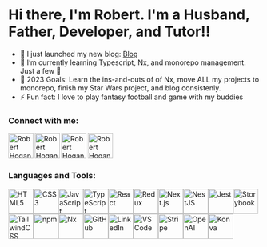 
# Hi there, I'm Robert.  I'm a Husband, Father, Developer, and Tutor!!

- 🔭   I just launched my new blog: [Blog](https://www.roberthogan.dev/blog)
- 🌱   I’m currently learning Typescript, Nx, and monorepo management.  Just a few 🤣
- 🥅   2023 Goals: Learn the ins-and-outs of of Nx, move ALL my projects to monorepo, finish my Star Wars project, and blog consistenly.
- ⚡   Fun fact: I love to play fantasy football and game with my buddies

### Connect with me:

[<img align="left" alt="Robert Hogan | Portfolio" width="50px" src="https://tabler-icons.io/static/tabler-icons/icons/world-www.svg" />](https://roberthogan.dev/)

[<img align="left" alt="Robert Hogan | Twitter" width="50px" color="#1DA1F2" src="https://tabler-icons.io/static/tabler-icons/icons/brand-twitter-filled.svg" />](https://twitter.com/robert_s_hogan)


[<img align="left" alt="Robert Hogan | LinkedIn" width="50px" src="https://tabler-icons.io/static/tabler-icons/icons/brand-linkedin.svg" />](https://www.linkedin.com/in/robert-s-hogan/)

[<img align="left" alt="Robert Hogan | Email" width="50px" src="https://tabler-icons.io/static/tabler-icons/icons/mail.svg" />](https://www.robertshogan.com/)

<br />
<br />
<br />

### Languages and Tools:

<!-- Core Web Technologies -->
<img src="https://github.com/robert-s-hogan/hosted-icons/blob/main/simple-icons/html5.svg" alt="HTML5" width="50px"><img src="https://github.com/robert-s-hogan/hosted-icons/blob/main/simple-icons/css3.svg" alt="CSS3" width="50px"><img src="https://github.com/robert-s-hogan/hosted-icons/blob/main/simple-icons/javascript.svg" alt="JavaScript" width="50px"><img src="https://github.com/robert-s-hogan/hosted-icons/blob/main/simple-icons/typescript.svg" alt="TypeScript" width="50px"><!-- Frameworks and Libraries --><img src="https://github.com/robert-s-hogan/hosted-icons/blob/main/simple-icons/react.svg" alt="React" width="50px"><img src="https://github.com/robert-s-hogan/hosted-icons/blob/main/simple-icons/redux.svg" alt="Redux" width="50px"><img src="https://github.com/robert-s-hogan/hosted-icons/blob/main/simple-icons/next-dot-js.svg" alt="Next.js" width="50px"><img src="https://github.com/robert-s-hogan/hosted-icons/blob/main/simple-icons/nestjs.svg" alt="NestJS" width="50px"><!-- Testing and Utilities --><img src="https://github.com/robert-s-hogan/hosted-icons/blob/main/simple-icons/jest.svg" alt="Jest" width="50px"><img src="https://github.com/robert-s-hogan/hosted-icons/blob/main/simple-icons/storybook.svg" alt="Storybook" width="50px"><!-- CSS Framework --><img src="https://github.com/robert-s-hogan/hosted-icons/blob/main/simple-icons/tailwindcss.svg" alt="TailwindCSS" width="50px"><!-- Build Tools and Package Managers --><img src="https://github.com/robert-s-hogan/hosted-icons/blob/main/simple-icons/npm.svg" alt="npm" width="50px"><img src="https://github.com/robert-s-hogan/hosted-icons/blob/main/simple-icons/nx.svg" alt="Nx" width="50px"><!-- Version Control and Collaboration --><img src="https://github.com/robert-s-hogan/hosted-icons/blob/main/simple-icons/github.svg" alt="GitHub" width="50px"><!-- Professional Networking --><img src="https://github.com/robert-s-hogan/hosted-icons/blob/main/simple-icons/linkedin.svg" alt="LinkedIn" width="50px"><!-- Other Tools and Technologies --><img src="https://github.com/robert-s-hogan/hosted-icons/blob/main/simple-icons/visualstudiocode.svg" alt="VS Code" width="50px"><img src="https://github.com/robert-s-hogan/hosted-icons/blob/main/simple-icons/stripe.svg" alt="Stripe" width="50px"><img src="https://github.com/robert-s-hogan/hosted-icons/blob/main/simple-icons/openai.svg" alt="OpenAI" width="50px"><img src="https://github.com/robert-s-hogan/hosted-icons/blob/main/simple-icons/konva.svg" alt="Konva" width="50px">
